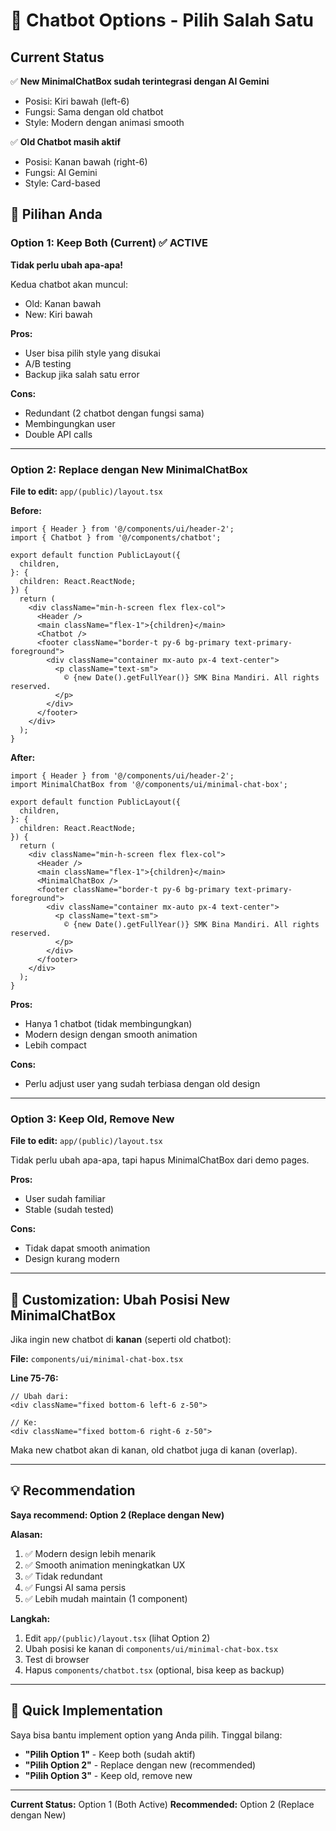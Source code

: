 # 🤖 Chatbot Options - Pilih Salah Satu

## Current Status

✅ **New MinimalChatBox sudah terintegrasi dengan AI Gemini**
- Posisi: Kiri bawah (left-6)
- Fungsi: Sama dengan old chatbot
- Style: Modern dengan animasi smooth

✅ **Old Chatbot masih aktif**
- Posisi: Kanan bawah (right-6)
- Fungsi: AI Gemini
- Style: Card-based

## 🎯 Pilihan Anda

### Option 1: Keep Both (Current) ✅ ACTIVE

**Tidak perlu ubah apa-apa!**

Kedua chatbot akan muncul:
- Old: Kanan bawah
- New: Kiri bawah

**Pros:**
- User bisa pilih style yang disukai
- A/B testing
- Backup jika salah satu error

**Cons:**
- Redundant (2 chatbot dengan fungsi sama)
- Membingungkan user
- Double API calls

---

### Option 2: Replace dengan New MinimalChatBox

**File to edit:** `app/(public)/layout.tsx`

**Before:**
```tsx
import { Header } from '@/components/ui/header-2';
import { Chatbot } from '@/components/chatbot';

export default function PublicLayout({
  children,
}: {
  children: React.ReactNode;
}) {
  return (
    <div className="min-h-screen flex flex-col">
      <Header />
      <main className="flex-1">{children}</main>
      <Chatbot />
      <footer className="border-t py-6 bg-primary text-primary-foreground">
        <div className="container mx-auto px-4 text-center">
          <p className="text-sm">
            © {new Date().getFullYear()} SMK Bina Mandiri. All rights reserved.
          </p>
        </div>
      </footer>
    </div>
  );
}
```

**After:**
```tsx
import { Header } from '@/components/ui/header-2';
import MinimalChatBox from '@/components/ui/minimal-chat-box';

export default function PublicLayout({
  children,
}: {
  children: React.ReactNode;
}) {
  return (
    <div className="min-h-screen flex flex-col">
      <Header />
      <main className="flex-1">{children}</main>
      <MinimalChatBox />
      <footer className="border-t py-6 bg-primary text-primary-foreground">
        <div className="container mx-auto px-4 text-center">
          <p className="text-sm">
            © {new Date().getFullYear()} SMK Bina Mandiri. All rights reserved.
          </p>
        </div>
      </footer>
    </div>
  );
}
```

**Pros:**
- Hanya 1 chatbot (tidak membingungkan)
- Modern design dengan smooth animation
- Lebih compact

**Cons:**
- Perlu adjust user yang sudah terbiasa dengan old design

---

### Option 3: Keep Old, Remove New

**File to edit:** `app/(public)/layout.tsx`

Tidak perlu ubah apa-apa, tapi hapus MinimalChatBox dari demo pages.

**Pros:**
- User sudah familiar
- Stable (sudah tested)

**Cons:**
- Tidak dapat smooth animation
- Design kurang modern

---

## 🎨 Customization: Ubah Posisi New MinimalChatBox

Jika ingin new chatbot di **kanan** (seperti old chatbot):

**File:** `components/ui/minimal-chat-box.tsx`

**Line 75-76:**
```tsx
// Ubah dari:
<div className="fixed bottom-6 left-6 z-50">

// Ke:
<div className="fixed bottom-6 right-6 z-50">
```

Maka new chatbot akan di kanan, old chatbot juga di kanan (overlap).

---

## 💡 Recommendation

**Saya recommend: Option 2 (Replace dengan New)**

**Alasan:**
1. ✅ Modern design lebih menarik
2. ✅ Smooth animation meningkatkan UX
3. ✅ Tidak redundant
4. ✅ Fungsi AI sama persis
5. ✅ Lebih mudah maintain (1 component)

**Langkah:**
1. Edit `app/(public)/layout.tsx` (lihat Option 2)
2. Ubah posisi ke kanan di `components/ui/minimal-chat-box.tsx`
3. Test di browser
4. Hapus `components/chatbot.tsx` (optional, bisa keep as backup)

---

## 🚀 Quick Implementation

Saya bisa bantu implement option yang Anda pilih. Tinggal bilang:

- **"Pilih Option 1"** - Keep both (sudah aktif)
- **"Pilih Option 2"** - Replace dengan new (recommended)
- **"Pilih Option 3"** - Keep old, remove new

---

**Current Status:** Option 1 (Both Active)
**Recommended:** Option 2 (Replace dengan New)
